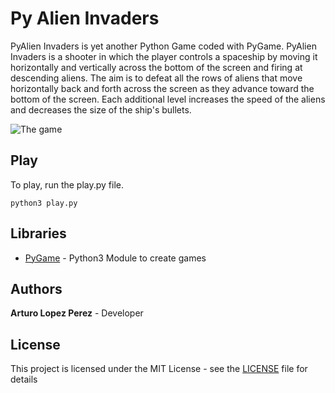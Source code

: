 # Py Alien Invaders
PyAlien Invaders is yet another Python Game coded with PyGame. PyAlien Invaders is a shooter in which the player controls a spaceship by moving it horizontally and vertically across the bottom of the screen and firing at descending aliens. The aim is to defeat all the rows of aliens that move horizontally back and forth across the screen as they advance toward the bottom of the screen. Each additional level increases the speed of the aliens and decreases the size of the ship's bullets. 

![The game](https://www.dropbox.com/s/pqxeezdb2l6wlzs/alien_invaders.png?raw=1)

## Play
To play, run the play.py file.
```
python3 play.py
```

## Libraries
* [PyGame](https://www.pygame.org/news) - Python3 Module to create games

## Authors
**Arturo Lopez Perez** - Developer

## License
This project is licensed under the MIT License - see the [LICENSE](LICENSE) file for details
